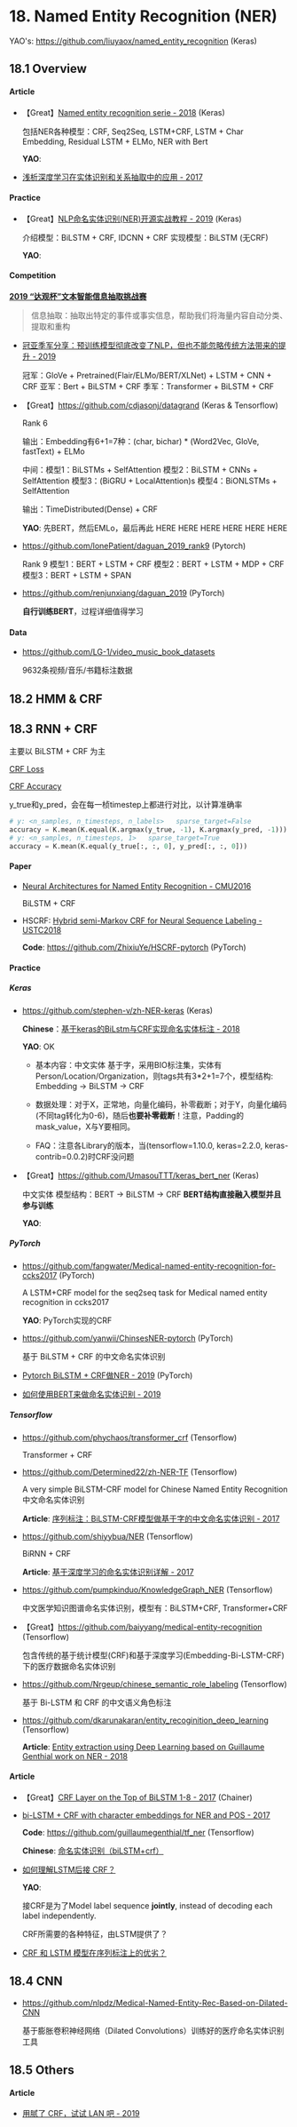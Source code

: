 # 18. Named Entity Recognition (NER)

YAO's: <https://github.com/liuyaox/named_entity_recognition> (Keras)

## 18.1 Overview

#### Article

- 【Great】[Named entity recognition serie - 2018](https://www.depends-on-the-definition.com/introduction-named-entity-recognition-python/) (Keras)

    包括NER各种模型：CRF, Seq2Seq, LSTM+CRF, LSTM + Char Embedding, Residual LSTM + ELMo, NER with Bert

    **YAO**: 

- [浅析深度学习在实体识别和关系抽取中的应用 - 2017](https://blog.csdn.net/u013709270/article/details/78944538)

#### Practice

- 【Great】[NLP命名实体识别(NER)开源实战教程 - 2019](https://blog.csdn.net/xiaosongshine/article/details/99622170) (Keras)

    介绍模型：BiLSTM + CRF, IDCNN + CRF    实现模型：BiLSTM (无CRF)

    **YAO**: 

#### Competition

**[2019 “达观杯”文本智能信息抽取挑战赛](https://www.biendata.com/competition/datagrand/)**

> 信息抽取：抽取出特定的事件或事实信息，帮助我们将海量内容自动分类、提取和重构

- [冠亚季军分享：预训练模型彻底改变了NLP，但也不能忽略传统方法带来的提升 - 2019](https://mp.weixin.qq.com/s?__biz=MjM5MTQzNzU2NA==&mid=2651674340&idx=2&sn=9a7b74e461a0d716ba150798f3f5f597)

    冠军：GloVe + Pretrained(Flair/ELMo/BERT/XLNet) + LSTM + CNN + CRF   亚军：Bert + BiLSTM + CRF   季军：Transformer + BiLSTM + CRF

- 【Great】<https://github.com/cdjasonj/datagrand> (Keras & Tensorflow)

    Rank 6
    
    输出：Embedding有6+1=7种：(char, bichar) * (Word2Vec, GloVe, fastText) + ELMo
    
    中间：模型1：BiLSTMs + SelfAttention  模型2：BiLSTM + CNNs + SelfAttention  模型3：(BiGRU + LocalAttention)s  模型4：BiONLSTMs + SelfAttention
    
    输出：TimeDistributed(Dense) + CRF

    **YAO**: 先BERT，然后EMLo，最后再此 HERE HERE HERE HERE HERE HERE

- <https://github.com/lonePatient/daguan_2019_rank9> (Pytorch)

    Rank 9   模型1：BERT + LSTM + CRF   模型2：BERT + LSTM + MDP + CRF   模型3：BERT + LSTM + SPAN

- <https://github.com/renjunxiang/daguan_2019> (PyTorch)

    **自行训练BERT**，过程详细值得学习

#### Data

- <https://github.com/LG-1/video_music_book_datasets>

    9632条视频/音乐/书籍标注数据


## 18.2 HMM & CRF


## 18.3 RNN + CRF

主要以 BiLSTM + CRF 为主

[CRF Loss](https://github.com/keras-team/keras-contrib/blob/382f6a2b7739064a1281c1cacdb792bb96436f27/keras_contrib/losses/crf_losses.py)

[CRF Accuracy](https://github.com/keras-team/keras-contrib/blob/382f6a2b7739064a1281c1cacdb792bb96436f27/keras_contrib/metrics/crf_accuracies.py)

y_true和y_pred，会在每一桢timestep上都进行对比，以计算准确率

```python
# y: <n_samples, n_timesteps, n_labels>   sparse_target=False
accuracy = K.mean(K.equal(K.argmax(y_true, -1), K.argmax(y_pred, -1)))
# y: <n_samples, n_timesteps, 1>   sparse_target=True
accuracy = K.mean(K.equal(y_true[:, :, 0], y_pred[:, :, 0]))
```

#### Paper

- [Neural Architectures for Named Entity Recognition - CMU2016](https://arxiv.org/abs/1603.01360)

    BiLSTM + CRF

- HSCRF: [Hybrid semi-Markov CRF for Neural Sequence Labeling - USTC2018](https://arxiv.org/abs/1805.03838)

    **Code**: <https://github.com/ZhixiuYe/HSCRF-pytorch> (PyTorch)

#### Practice

##### Keras

- <https://github.com/stephen-v/zh-NER-keras> (Keras)

    **Chinese**：[基于keras的BiLstm与CRF实现命名实体标注 - 2018](https://www.cnblogs.com/vipyoumay/p/ner-chinese-keras.html)

    **YAO**: OK
    
    - 基本内容：中文实体  基于字，采用BIO标注集，实体有Person/Location/Organization，则tags共有3*2+1=7个，模型结构: Embedding -> BiLSTM -> CRF

    - 数据处理：对于X，正常地，向量化编码，补零截断；对于Y，向量化编码(不同tag转化为0-6)，随后**也要补零截断**！注意，Padding的mask_value，X与Y要相同。

    - FAQ：注意各Library的版本，当(tensorflow=1.10.0, keras=2.2.0, keras-contrib=0.0.2)时CRF没问题

- 【Great】<https://github.com/UmasouTTT/keras_bert_ner> (Keras)

    中文实体   模型结构：BERT -> BiLSTM -> CRF   **BERT结构直接融入模型并且参与训练**

    **YAO**: 

##### PyTorch

- <https://github.com/fangwater/Medical-named-entity-recognition-for-ccks2017> (PyTorch)

    A LSTM+CRF model for the seq2seq task for Medical named entity recognition in ccks2017

    **YAO**: PyTorch实现的CRF

- <https://github.com/yanwii/ChinsesNER-pytorch> (PyTorch)

    基于 BiLSTM + CRF 的中文命名实体识别

- [Pytorch BiLSTM + CRF做NER - 2019](https://zhuanlan.zhihu.com/p/59845590) (PyTorch)

- [如何使用BERT来做命名实体识别 - 2019](https://mp.weixin.qq.com/s?__biz=MzI4MDYzNzg4Mw==&mid=2247490099&idx=3&sn=8416ee9aeb0453e0b1de67abb057f0a0)

##### Tensorflow

- <https://github.com/phychaos/transformer_crf> (Tensorflow)

    Transformer + CRF

- <https://github.com/Determined22/zh-NER-TF> (Tensorflow)

    A very simple BiLSTM-CRF model for Chinese Named Entity Recognition 中文命名实体识别
    
    **Article**: [序列标注：BiLSTM-CRF模型做基于字的中文命名实体识别 - 2017](https://blog.csdn.net/liangjiubujiu/article/details/79674606)
    
- <https://github.com/shiyybua/NER> (Tensorflow)

    BiRNN + CRF

    **Article**: [基于深度学习的命名实体识别详解 - 2017](https://zhuanlan.zhihu.com/p/29412214)

- <https://github.com/pumpkinduo/KnowledgeGraph_NER> (Tensorflow)

    中文医学知识图谱命名实体识别，模型有：BiLSTM+CRF, Transformer+CRF

- 【Great】<https://github.com/baiyyang/medical-entity-recognition> (Tensorflow)

    包含传统的基于统计模型(CRF)和基于深度学习(Embedding-Bi-LSTM-CRF)下的医疗数据命名实体识别

- <https://github.com/Nrgeup/chinese_semantic_role_labeling> (Tensorflow)

    基于 Bi-LSTM 和 CRF 的中文语义角色标注

- <https://github.com/dkarunakaran/entity_recoginition_deep_learning> (Tensorflow)

    **Article**: [Entity extraction using Deep Learning based on Guillaume Genthial work on NER - 2018](https://medium.com/intro-to-artificial-intelligence/entity-extraction-using-deep-learning-8014acac6bb8)


#### Article

- 【Great】[CRF Layer on the Top of BiLSTM 1-8 - 2017](https://github.com/createmomo/CRF-Layer-on-the-Top-of-BiLSTM) (Chainer)

- [bi-LSTM + CRF with character embeddings for NER and POS - 2017](https://guillaumegenthial.github.io/sequence-tagging-with-tensorflow.html)
    
    **Code**: <https://github.com/guillaumegenthial/tf_ner> (Tensorflow)

    **Chinese**: [命名实体识别（biLSTM+crf）](https://blog.csdn.net/xxzhix/article/details/81514040)

- [如何理解LSTM后接 CRF？](https://www.zhihu.com/question/62399257)

    **YAO**:

    接CRF是为了Model label sequence **jointly**, instead of decoding each label independently.

    CRF所需要的各种特征，由LSTM提供了？

- [CRF 和 LSTM 模型在序列标注上的优劣？](https://www.zhihu.com/question/46688107)

## 18.4 CNN

- <https://github.com/nlpdz/Medical-Named-Entity-Rec-Based-on-Dilated-CNN>

    基于膨胀卷积神经网络（Dilated Convolutions）训练好的医疗命名实体识别工具

## 18.5 Others

#### Article

- [用腻了 CRF，试试 LAN 吧 - 2019](https://zhuanlan.zhihu.com/p/91031332)


